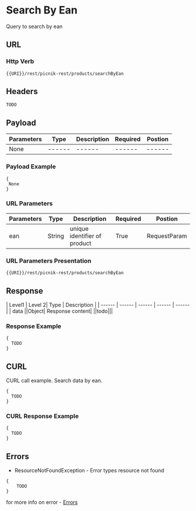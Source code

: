 # Search By Ean
Query to search by ean

## URL
### Http Verb <Badge text="GET" vertical="middle"/>

```
{{URI}}/rest/picnik-rest/products/searchByEan
``` 

## Headers
```
TODO
```
## Payload
| Parameters | Type | Description | Required | Postion |
| ------ | ------ | ------ | ------ | ------ |
| None | ------ | ------ | ------ | ------ |

### Payload Example
```
{
 None
}
```

### URL Parameters
| Parameters | Type | Description | Required | Postion |
| ------ | ------ | ------ | ------ | ------ |
| ean | String | unique identifier of product | True | RequestParam |

### URL Parameters Presentation
```
{{URI}}/rest/picnik-rest/products/searchByEan
``` 

## Response
| Level1 | Level 2| Type | Description |
| ------ | ------ | ------ | ------ | ------ |
| data ||Object| Response content|
||todo|||

### Response Example
```
{
  TODO 
}
```


## CURL
CURL call example. Search data by ean.
```
{
  TODO
}
```

### CURL Response Example
```
{
  TODO
}
```

## Errors
- ResourceNotFoundException <Badge text="ResourceNotFoundException" type="error"/> - Error types resource not found
```
{
    TODO
}
```
for more info on error - [Errors ](/1.0.0/errors.html) 